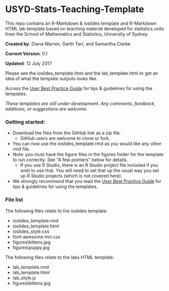 # USYD-Stats-Teaching-Template
This repo contains an R-Markdown &amp; ioslides template and R-Markdown HTML lab template based on teaching material developed for statistics units from the School of Mathematics and Statistics, University of Sydney. 

**Created by**: Diana Warren, Garth Tarr, and Samantha Clarke

**Current Version**: 0.1

**Updated**: 12 July 2017

Please see the ioslides_template.html and the lab_template.html to get an idea of what the template outputs looks like.


Access the [User Best Practice Guide](http://bit.ly/stats_templates_guide) for tips & guidelines for using the templates.



*These templates are still under development. Any comments, feedback, additions, or suggestions are welcome.* 

### Getting started:
- Download the files from the GitHub link as a zip file. 
    - GitHub users are welcome to clone or fork. 
- You can now use the ioslides_template.rmd as you would like any other rmd file.
- Note: you must have the figure files in the figures folder for the template to run correctly. See "A few pointers" below for details.
    - If you use R Studio, there is an R Studio project file included if you wish to use that. You will need to set that up the usual way you set up R Studio projects (which is not covered here). 
- We strongly recommend that you read the [User Best Practice Guide](http://bit.ly/stats_templates_guide) for tips & guidelines for using the templates.

### File list
The following files relate to the ioslides template:

- ioslides_template.rmd
- ioslides_template.html
- ioslides_style.css
- font-awesome.min.css
- figures\kittens.jpg
- figures\puppy.jpg

The following files relate to the labs HTML template:

- lab_template.rmd
- lab_template.html
- lab_style.js
- figures\kittens.jpg

